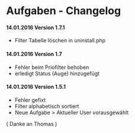 Aufgaben - Changelog
===

#### 14.01.2016 Version 1.7.1

- Filter Tabelle löschen in uninstall.php


#### 14.01.2016 Version 1.7

- Fehler beim Priofilter behoben
- erledigt Status (Auge) hinzugefügt

#### 14.01.2016 Version 1.5.1

- Fehler gefixt
- Filter alphabetisch sortiert
- Neue Aufgabe > Aktueller User vorausgewählt

( Danke an Thomas )
